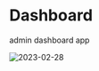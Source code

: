 # Dashboard
<p>admin dashboard app</p>

![2023-02-28](https://user-images.githubusercontent.com/116832376/221876132-dea48555-3d39-4973-8ec5-46690b9c0fef.png)
